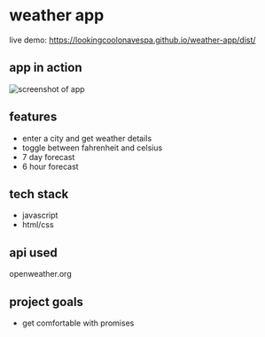 # weather app

live demo: https://lookingcoolonavespa.github.io/weather-app/dist/

## app in action
![screenshot of app](https://i.postimg.cc/KctVqgnw/Screenshot-from-2022-01-04-17-26-36.png)

## features
- enter a city and get weather details
- toggle between fahrenheit and celsius
- 7 day forecast
- 6 hour forecast

## tech stack
- javascript
- html/css

## api used
openweather.org

## project goals
- get comfortable with promises
